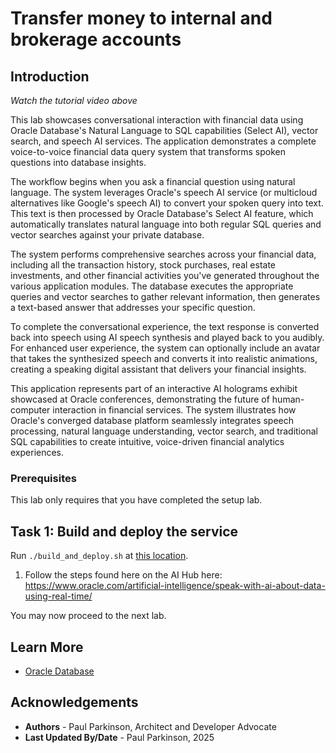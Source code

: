 # Transfer money to internal and brokerage accounts

## Introduction


[](youtube:qHVYXagpAC0?start=1089)

*Watch the tutorial video above*

This lab showcases conversational interaction with financial data using Oracle Database's Natural Language to SQL capabilities (Select AI), vector search, and speech AI services. The application demonstrates a complete voice-to-voice financial data query system that transforms spoken questions into database insights.

The workflow begins when you ask a financial question using natural language. The system leverages Oracle's speech AI service (or multicloud alternatives like Google's speech AI) to convert your spoken query into text. This text is then processed by Oracle Database's Select AI feature, which automatically translates natural language into both regular SQL queries and vector searches against your private database.

The system performs comprehensive searches across your financial data, including all the transaction history, stock purchases, real estate investments, and other financial activities you've generated throughout the various application modules. The database executes the appropriate queries and vector searches to gather relevant information, then generates a text-based answer that addresses your specific question.

To complete the conversational experience, the text response is converted back into speech using AI speech synthesis and played back to you audibly. For enhanced user experience, the system can optionally include an avatar that takes the synthesized speech and converts it into realistic animations, creating a speaking digital assistant that delivers your financial insights.

This application represents part of an interactive AI holograms exhibit showcased at Oracle conferences, demonstrating the future of human-computer interaction in financial services. The system illustrates how Oracle's converged database platform seamlessly integrates speech processing, natural language understanding, vector search, and traditional SQL capabilities to create intuitive, voice-driven financial analytics experiences.

### Prerequisites

This lab only requires that you have completed the setup lab.

## Task 1: Build and deploy the service

Run `./build_and_deploy.sh` at [this location](https://github.com/paulparkinson/oracle-ai-for-sustainable-dev/tree/main/financial/graph-circular-payments).

1. Follow the steps found here on the AI Hub here: https://www.oracle.com/artificial-intelligence/speak-with-ai-about-data-using-real-time/

You may now proceed to the next lab.

## Learn More

* [Oracle Database](https://bit.ly/mswsdatabase)

## Acknowledgements
* **Authors** - Paul Parkinson, Architect and Developer Advocate
* **Last Updated By/Date** - Paul Parkinson, 2025
